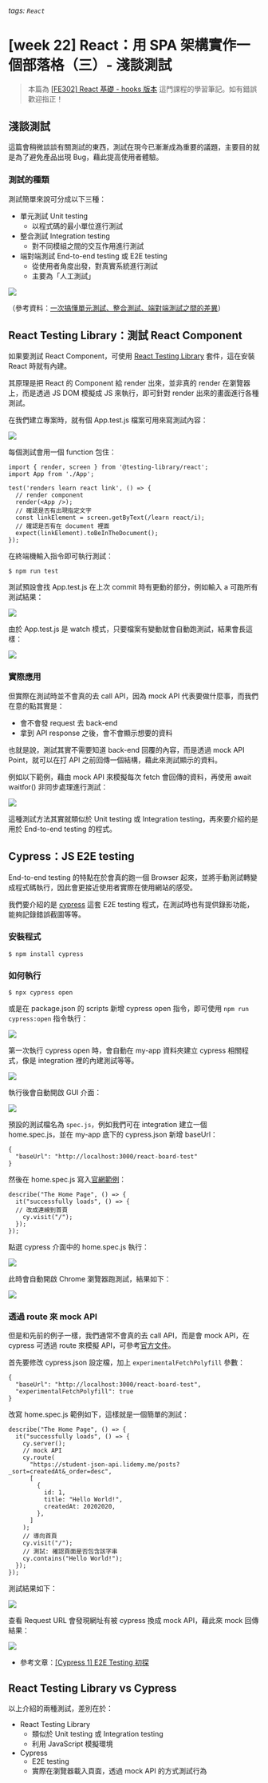 ###### tags: `React` 
# [week 22] React：用 SPA 架構實作一個部落格（三）- 淺談測試

> 本篇為 [[FE302] React 基礎 - hooks 版本](https://lidemy.com/p/fe302-react-hooks) 這門課程的學習筆記。如有錯誤歡迎指正！

## 淺談測試

這篇會稍微談談有關測試的東西，測試在現今已漸漸成為重要的議題，主要目的就是為了避免產品出現 Bug，藉此提高使用者體驗。

### 測試的種類

測試簡單來說可分成以下三種：

- 單元測試 Unit testing 
  - 以程式碼的最小單位進行測試
- 整合測試 Integration testing 
  - 對不同模組之間的交互作用進行測試
- 端對端測試 End-to-end testing 或 E2E testing 
  -  從使用者角度出發，對真實系統進行測試
  -  主要為「人工測試」

![](https://i.imgur.com/ybx5NbQ.png)

（參考資料：[一次搞懂單元測試、整合測試、端對端測試之間的差異](https://blog.miniasp.com/post/2019/02/18/Unit-testing-Integration-testing-e2e-testing)）

## React Testing Library：測試 React Component

如果要測試 React Component，可使用 [React Testing Library](https://testing-library.com/docs/react-testing-library/intro/) 套件，這在安裝 React 時就有內建。

其原理是把 React 的 Component 給 render 出來，並非真的 render 在瀏覽器上，而是透過 JS DOM 模擬成 JS 來執行，即可針對 render 出來的畫面進行各種測試。

在我們建立專案時，就有個 App.test.js 檔案可用來寫測試內容：

![](https://i.imgur.com/4dcIFV1.png)

每個測試會用一個 function 包住：

```javascript=
import { render, screen } from '@testing-library/react';
import App from './App';

test('renders learn react link', () => {
  // render component
  render(<App />);
  // 確認是否有出現指定文字
  const linkElement = screen.getByText(/learn react/i);
  // 確認是否有在 document 裡面
  expect(linkElement).toBeInTheDocument();
});
```

在終端機輸入指令即可執行測試：

```
$ npm run test
```

測試預設會找 App.test.js 在上次 commit 時有更動的部分，例如輸入 a 可跑所有測試結果：

![](https://i.imgur.com/Hao9KG7.png)

由於 App.test.js 是 watch 模式，只要檔案有變動就會自動跑測試，結果會長這樣：

![](https://i.imgur.com/EA3y0KO.png)

### 實際應用

但實際在測試時並不會真的去 call API，因為 mock API 代表要做什麼事，而我們在意的點其實是：

- 會不會發 request 去 back-end
- 拿到 API response 之後，會不會顯示想要的資料

也就是說，測試其實不需要知道 back-end 回覆的內容，而是透過 mock API Point，就可以在打 API 之前回傳一個結構，藉此來測試顯示的資料。

例如以下範例，藉由 mock API 來模擬每次 fetch 會回傳的資料，再使用 await waitfor() 非同步處理進行測試：

![](https://i.imgur.com/OX9LJ4X.png)

這種測試方法其實就類似於 Unit testing 或 Integration testing，再來要介紹的是用於 End-to-end testing 的程式。

## Cypress：JS E2E testing

End-to-end testing 的特點在於會真的跑一個 Browser 起來，並將手動測試轉變成程式碼執行，因此會更接近使用者實際在使用網站的感受。

我們要介紹的是 [cypress](https://www.cypress.io/) 這套 E2E testing 程式，在測試時也有提供錄影功能，能夠記錄錯誤截圖等等。

### 安裝程式

```
$ npm install cypress
```

### 如何執行

```
$ npx cypress open
```

或是在 package.json 的 scripts 新增 cypress open 指令，即可使用 `npm run cypress:open` 指令執行：

![](https://i.imgur.com/GNMrji1.png)

第一次執行 cypress open 時，會自動在 my-app 資料夾建立 cypress 相關程式，像是 integration 裡的內建測試等等。

![](https://i.imgur.com/GPisKnv.png)

執行後會自動開啟 GUI 介面：

![](https://i.imgur.com/deKsjBl.png)

預設的測試檔名為 `spec.js`，例如我們可在 integration 建立一個 home.spec.js，並在 my-app 底下的 cypress.json 新增 baseUrl：

```json=
{
  "baseUrl": "http://localhost:3000/react-board-test"
}
```

然後在 home.spec.js 寫入[官網範例](https://docs.cypress.io/guides/getting-started/testing-your-app.html#Step-2-Visit-your-server)：

```javascript=
describe("The Home Page", () => {
  it("successfully loads", () => {
  // 改成連線到首頁
    cy.visit("/");
  });
});

```

點選 cypress 介面中的 home.spec.js 執行：

![](https://i.imgur.com/20LvIQ2.png)

此時會自動開啟 Chrome 瀏覽器跑測試，結果如下：

![](https://i.imgur.com/L5NO3Ag.png)

### 透過 route 來 mock API

但是和先前的例子一樣，我們通常不會真的去 call API，而是會 mock API，在 cypress 可透過 route 來模擬 API，可參考[官方文件](https://docs.cypress.io/api/commands/route.html#Syntax)。

首先要修改 cypress.json 設定檔，加上 `experimentalFetchPolyfill` 參數：

```json=
{
  "baseUrl": "http://localhost:3000/react-board-test",
  "experimentalFetchPolyfill": true
}
```

改寫 home.spec.js 範例如下，這樣就是一個簡單的測試：

```javascript=
describe("The Home Page", () => {
  it("successfully loads", () => {
    cy.server();
    // mock API
    cy.route(
      "https://student-json-api.lidemy.me/posts?_sort=createdAt&_order=desc",
      [
        {
          id: 1,
          title: "Hello World!",
          createdAt: 20202020,
        },
      ]
    );
    // 導向首頁
    cy.visit("/");
    // 測試: 確認頁面是否包含該字串
    cy.contains("Hello World!");
  });
});
```

測試結果如下：

![](https://i.imgur.com/TdVmUf5.png)

查看 Request URL 會發現網址有被 cypress 換成 mock API，藉此來 mock 回傳結果：

![](https://i.imgur.com/xYYEpka.png)

- 參考文章：[[Cypress 1] E2E Testing 初探](https://medium.com/hannah-lin/cypress-e2e-testing-%E5%88%9D%E6%8E%A2-a10eca3c0cf7)

## React Testing Library vs Cypress

以上介紹的兩種測試，差別在於：
- React Testing Library
  - 類似於 Unit testing 或 Integration testing
  - 利用 JavaScript 模擬環境
- Cypress
  - E2E testing
  - 實際在瀏覽器載入頁面，透過 mock API 的方式測試行為